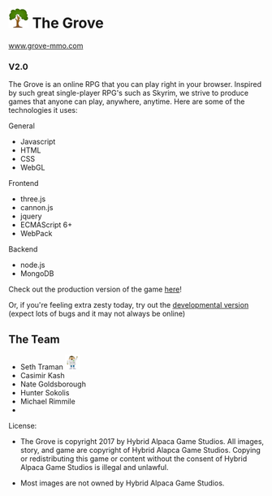 # <img src="/public/assets/icons/tree.png" width=40> The Grove
www.grove-mmo.com

### V2.0

The Grove is an online RPG that you can play right in your browser.  Inspired by such great single-player RPG's such as Skyrim, we strive to produce games that anyone can play, anywhere, anytime.  Here are some of the technologies it uses:

General
- Javascript
- HTML
- CSS
- WebGL

Frontend
- three.js
- cannon.js
- jquery
- ECMAScript 6+
- WebPack

Backend
- node.js
- MongoDB


Check out the production version of the game [here](https://revamped.grove-mmo.com)!

Or, if you're feeling extra zesty today, try out the [developmental version](https://grove-revamped-tramans.c9users.io) (expect lots of bugs and it may not always be online)

The Team
-

- Seth Traman <img src="/public/assets/img/team/seth.gif" width=30>
- Casimir Kash
- Nate Goldsborough
- Hunter Sokolis
- Michael Rimmile
- 


License:


- The Grove is copyright 2017 by Hybrid Alpaca Game Studios. All images, story, and game are copyright of Hybrid Alapca Game Studios.
Copying or redistributing this game or content without the consent of Hybrid Alpaca Game Studios is illegal and unlawful.

 -  Most images are not owned by Hybrid Alpaca Game Studios.